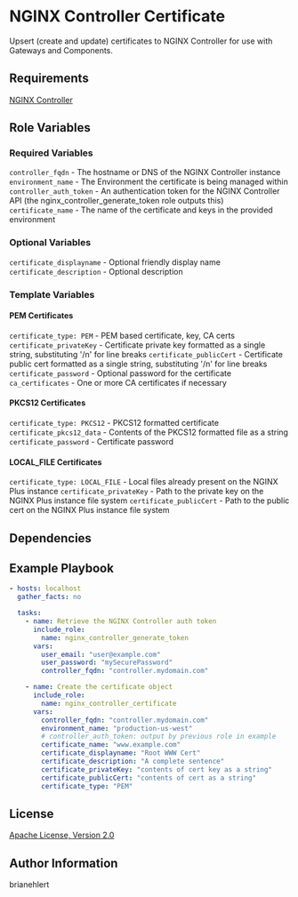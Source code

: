 NGINX Controller Certificate
============================

Upsert (create and update) certificates to NGINX Controller for use with Gateways and Components.

Requirements
------------

[NGINX Controller](https://www.nginx.com/products/nginx-controller/)

Role Variables
--------------

### Required Variables

`controller_fqdn` - The hostname or DNS of the NGINX Controller instance
`environment_name` - The Environment the certificate is being managed within
`controller_auth_token` - An authentication token for the NGINX Controller API (the nginx_controller_generate_token role outputs this)
`certificate_name` - The name of the certificate and keys in the provided environment

### Optional Variables

`certificate_displayname` - Optional friendly display name
`certificate_description` - Optional description

### Template Variables

#### PEM Certificates

`certificate_type: PEM` - PEM based certificate, key, CA certs
`certificate_privateKey` - Certificate private key formatted as a single string, substituting '/n' for line breaks
`certificate_publicCert` - Certificate public cert formatted as a single string, substituting '/n' for line breaks
`certificate_password` - Optional password for the certificate
`ca_certificates` - One or more CA certificates if necessary

#### PKCS12 Certificates

`certificate_type: PKCS12` - PKCS12 formatted certificate
`certificate_pkcs12_data` - Contents of the PKCS12 formatted file as a string
`certificate_password` - Certificate password

#### LOCAL_FILE Certificates

`certificate_type: LOCAL_FILE` - Local files already present on the NGINX Plus instance
`certificate_privateKey` - Path to the private key on the NGINX Plus instance file system
`certificate_publicCert` - Path to the public cert on the NGINX Plus instance file system

Dependencies
------------

Example Playbook
----------------

```yaml
- hosts: localhost
  gather_facts: no

  tasks:
    - name: Retrieve the NGINX Controller auth token
      include_role:
        name: nginx_controller_generate_token
      vars:
        user_email: "user@example.com"
        user_password: "mySecurePassword"
        controller_fqdn: "controller.mydomain.com"

    - name: Create the certificate object
      include_role:
        name: nginx_controller_certificate
      vars:
        controller_fqdn: "controller.mydomain.com"
        environment_name: "production-us-west"
        # controller_auth_token: output by previous role in example
        certificate_name: "www.example.com"
        certificate_displayname: "Root WWW Cert"
        certificate_description: "A complete sentence"
        certificate_privateKey: "contents of cert key as a string"
        certificate_publicCert: "contents of cert as a string"
        certificate_type: "PEM"
```

License
-------

[Apache License, Version 2.0](./LICENSE)

Author Information
------------------

brianehlert
